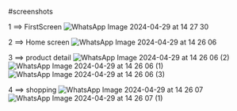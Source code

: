 #screenshots

1 ==> FirstScreen
 ![WhatsApp Image 2024-04-29 at 14 27 30](https://github.com/bouaouinemgithub/ApplicationCar/assets/117988160/7d99e681-35c1-4caa-b82f-6889f50e792b)

 2 ==> Home screen
 ![WhatsApp Image 2024-04-29 at 14 26 06](https://github.com/bouaouinemgithub/ApplicationCar/assets/117988160/cd78805e-8c04-48e3-b5fd-69e57b423a24)

 3 ==>  product detail
 ![WhatsApp Image 2024-04-29 at 14 26 06 (2)](https://github.com/bouaouinemgithub/ApplicationCar/assets/117988160/d1a80486-8b51-42cf-ab88-1b78e7c7aace) 
 ![WhatsApp Image 2024-04-29 at 14 26 06 (1)](https://github.com/bouaouinemgithub/ApplicationCar/assets/117988160/01d41503-78ce-45c5-9917-a4469032bebe)
 ![WhatsApp Image 2024-04-29 at 14 26 06 (3)](https://github.com/bouaouinemgithub/ApplicationCar/assets/117988160/15890ae6-2774-4810-bd36-58a4ef81d6b8)

 4 ==> shopping 
![WhatsApp Image 2024-04-29 at 14 26 07](https://github.com/bouaouinemgithub/ApplicationCar/assets/117988160/8741811e-aea2-4ec6-b4fa-44f207bd3047)
![WhatsApp Image 2024-04-29 at 14 26 07 (1)](https://github.com/bouaouinemgithub/ApplicationCar/assets/117988160/bd6ad3c5-92bb-4dbd-bbc1-354657c03b4b)

 
